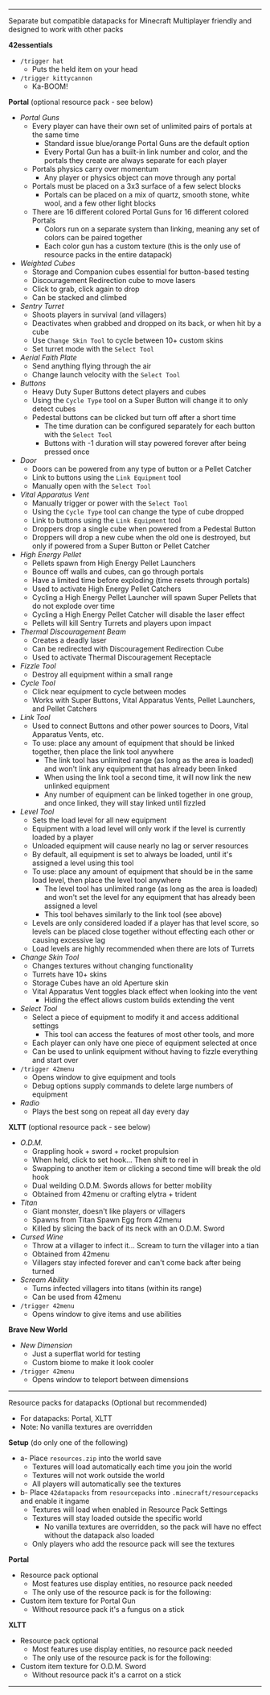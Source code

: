 ------------------------------------------------------------------------------------

Separate but compatible datapacks for Minecraft
Multiplayer friendly and designed to work with other packs

**42essentials**

+ `/trigger hat`
    + Puts the held item on your head
+ `/trigger kittycannon`
    + Ka-BOOM!

**Portal** (optional resource pack - see below)

+ *Portal Guns*
    + Every player can have their own set of unlimited pairs of portals at the same time
        + Standard issue blue/orange Portal Guns are the default option
        + Every Portal Gun has a built-in link number and color, and the portals they create are always separate for each player
    + Portals physics carry over momentum
        + Any player or physics object can move through any portal
    + Portals must be placed on a 3x3 surface of a few select blocks
        + Portals can be placed on a mix of quartz, smooth stone, white wool, and a few other light blocks
    + There are 16 different colored Portal Guns for 16 different colored Portals
        + Colors run on a separate system than linking, meaning any set of colors can be paired together
        + Each color gun has a custom texture (this is the only use of resource packs in the entire datapack)
+ *Weighted Cubes*
    + Storage and Companion cubes essential for button-based testing
    + Discouragement Redirection cube to move lasers
    + Click to grab, click again to drop
    + Can be stacked and climbed
+ *Sentry Turret*
    + Shoots players in survival (and villagers)
    + Deactivates when grabbed and dropped on its back, or when hit by a cube
    + Use `Change Skin Tool` to cycle between 10+ custom skins
    + Set turret mode with the `Select Tool`
+ *Aerial Faith Plate*
    + Send anything flying through the air
    + Change launch velocity with the `Select Tool`
+ *Buttons*
    + Heavy Duty Super Buttons detect players and cubes
    + Using the `Cycle Type` tool on a Super Button will change it to only detect cubes
    + Pedestal buttons can be clicked but turn off after a short time
        + The time duration can be configured separately for each button with the `Select Tool`
        + Buttons with -1 duration will stay powered forever after being pressed once
+ *Door*
    + Doors can be powered from any type of button or a Pellet Catcher
    + Link to buttons using the `Link Equipment` tool
    + Manually open with the `Select Tool`
+ *Vital Apparatus Vent*
    + Manually trigger or power with the `Select Tool`
    + Using the `Cycle Type` tool can change the type of cube dropped
    + Link to buttons using the `Link Equipment` tool
    + Droppers drop a single cube when powered from a Pedestal Button
    + Droppers will drop a new cube when the old one is destroyed, but only if powered from a Super Button or Pellet Catcher
+ *High Energy Pellet*
    + Pellets spawn from High Energy Pellet Launchers
    + Bounce off walls and cubes, can go through portals
    + Have a limited time before exploding (time resets through portals)
    + Used to activate High Energy Pellet Catchers
    + Cycling a High Energy Pellet Launcher will spawn Super Pellets that do not explode over time
    + Cycling a High Energy Pellet Catcher will disable the laser effect
    + Pellets will kill Sentry Turrets and players upon impact
+ *Thermal Discouragement Beam*
    + Creates a deadly laser
    + Can be redirected with Discouragement Redirection Cube
    + Used to activate Thermal Discouragement Receptacle
+ *Fizzle Tool*
    + Destroy all equipment within a small range
+ *Cycle Tool*
    + Click near equipment to cycle between modes
    + Works with Super Buttons, Vital Apparatus Vents, Pellet Launchers, and Pellet Catchers
+ *Link Tool*
    + Used to connect Buttons and other power sources to Doors, Vital Apparatus Vents, etc.
    + To use: place any amount of equipment that should be linked together, then place the link tool anywhere
        + The link tool has unlimited range (as long as the area is loaded) and won't link any equipment that has already been linked
        + When using the link tool a second time, it will now link the new unlinked equipment
        + Any number of equipment can be linked together in one group, and once linked, they will stay linked until fizzled
+ *Level Tool*
    + Sets the load level for all new equipment
    + Equipment with a load level will only work if the level is currently loaded by a player
    + Unloaded equipment will cause nearly no lag or server resources
    + By default, all equipment is set to always be loaded, until it's assigned a level using this tool
    + To use: place any amount of equipment that should be in the same load level, then place the level tool anywhere
        + The level tool has unlimited range (as long as the area is loaded) and won't set the level for any equipment that has already been assigned a level
        + This tool behaves similarly to the link tool (see above)
    + Levels are only considered loaded if a player has that level score, so levels can be placed close together without effecting each other or causing excessive lag
    + Load levels are highly recommended when there are lots of Turrets
+ *Change Skin Tool*
    + Changes textures without changing functionality
    + Turrets have 10+ skins
    + Storage Cubes have an old Aperture skin
    + Vital Apparatus Vent toggles black effect when looking into the vent
        + Hiding the effect allows custom builds extending the vent
+ *Select Tool*
    + Select a piece of equipment to modify it and access additional settings
        + This tool can access the features of most other tools, and more
    + Each player can only have one piece of equipment selected at once
    + Can be used to unlink equipment without having to fizzle everything and start over
+ `/trigger 42menu`
    + Opens window to give equipment and tools
    + Debug options supply commands to delete large numbers of equipment
+ *Radio*
    + Plays the best song on repeat all day every day

**XLTT** (optional resource pack - see below)

+ *O.D.M.*
    + Grappling hook + sword + rocket propulsion
    + When held, click to set hook... Then shift to reel in
    + Swapping to another item or clicking a second time will break the old hook
    + Dual weilding O.D.M. Swords allows for better mobility
    + Obtained from 42menu or crafting elytra + trident
+ *Titan*
    + Giant monster, doesn't like players or villagers
    + Spawns from Titan Spawn Egg from 42menu
    + Killed by slicing the back of its neck with an O.D.M. Sword
+ *Cursed Wine*
    + Throw at a villager to infect it... Scream to turn the villager into a tian
    + Obtained from 42menu
    + Villagers stay infected forever and can't come back after being turned
+ *Scream Ability*
    + Turns infected villagers into titans (within its range)
    + Can be used from 42menu
+ `/trigger 42menu`
    + Opens window to give items and use abilities

**Brave New World**

+ *New Dimension*
    + Just a superflat world for testing
    + Custom biome to make it look cooler
+ `/trigger 42menu`
    + Opens window to teleport between dimensions

------------------------------------------------------------------------------------

Resource packs for datapacks (Optional but recommended)
+ For datapacks: Portal, XLTT
+ Note: No vanilla textures are overridden

**Setup** (do only one of the following)

+ a- Place `resources.zip` into the world save
    + Textures will load automatically each time you join the world
    + Textures will not work outside the world
    + All players will automatically see the textures
+ b- Place `42datapacks` from `resourcepacks` into `.minecraft/resourcepacks` and enable it ingame
    + Textures will load when enabled in Resource Pack Settings
    + Textures will stay loaded outside the specific world
        + No vanilla textures are overridden, so the pack will have no effect without the datapack also loaded
    + Only players who add the resource pack will see the textures

**Portal**

+ Resource pack optional
    + Most features use display entities, no resource pack needed
    + The only use of the resource pack is for the following:
+ Custom item texture for Portal Gun
    + Without resource pack it's a fungus on a stick

**XLTT**

+ Resource pack optional
    + Most features use display entities, no resource pack needed
    + The only use of the resource pack is for the following:
+ Custom item texture for O.D.M. Sword
    + Without resource pack it's a carrot on a stick

------------------------------------------------------------------------------------